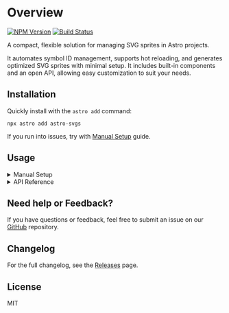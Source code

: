 # Overview

[![NPM Version](https://img.shields.io/npm/v/astro-svgs?label=astro-svgs&labelColor=dark&color=light)](https://www.npmjs.com/package/astro-svgs)
[![Build Status](https://github.com/ACP-CODE/astro-svgs/actions/workflows/ci.yaml/badge.svg?style=flat-square)](https://github.com/ACP-CODE/astro-svgs/actions/workflows/ci.yaml)

A compact, flexible solution for managing SVG sprites in Astro projects.

It automates symbol ID management, supports hot reloading, and generates optimized SVG sprites with minimal setup. It includes built-in components and an open API, allowing easy customization to suit your needs.

## Installation

Quickly install with the `astro add` command:

```shell
npx astro add astro-svgs
```

If you run into issues, try with [Manual Setup](#setup) guide.

## Usage

<details>
<summary>Manual Setup</summary>

#### Setup

- **Step 1**: To install manually, run:

  ```shell
  npm install astro-svgs
  ```

- **Step 2**: Add the integration to your Astro config file (`astro.config.*`):

  ```js
  // @ts-check
  import { defineConfig } from "astro/config";
  import svgs from "astro-svgs";

  export default defineConfig({
    integrations: [svgs()],
  });
  ```

- **Step 3**: Place your SVG files in the default `src/svgs` folder:

  ```plaintext
  /
  ├── src/
  │   ├── pages/
  │   │   └── index.astro
  │   └── svgs/
  │       ├── a.svg
  │       ├── b.svg
  │       └── *.svg
  └── astro.config.mjs
  ```

- **Step 4**: Use the built-in `Icon.astro` component to render icons from the sprite:

  ```ts
  ---
  import Layout from '~/Layouts/Layout.astro';
  import { Icon } from 'astro-svgs/Icon.astro';
  ---
  <Layout>
    {/* Type hints and checks are provided by `.astro/integrations/astro-svgs/types.d.ts`. */}
    <Icon name="a" class="<CustomClassName>" />
  </Layout>
  ```

#### Live Access

Start the server with `npm run dev`, then access the virtual `sprite.svg` at `http://localhost:4321/@svgs/sprite.svg`.

</details>

<details>
<summary>API Reference</summary>

### Integration API

Full configuration reference

```js
// @ts-check
import { defineConfig } from "astro/config";
import svgs from "astro-svgs";

export default defineConfig({
  build: {
    assets: "_astro",
    // assetsPrefix: env.SITE_URL,
  }
  integrations: [
    svgs({
      /**
       * Folder paths containing SVG files to generate `sprite.svg`
       * @default "src/svgs"
       */
      input: ["src/assets/sprites", "src/assets/icons"],
      /**
       * @default
       * isDev ? "beatfify" : "high"
       */
      compress: "beautify",
    }),
  ],
});
```

> **Output**: The sprite file will automatically be built in `config.build.assets` during the build process (e.g., `_astro/sprite.43a97aac.svg`).

### Component API

#### `file`

**type**: `string` the sprite.svg file path.

#### `SymbolId`

**type**: `Union Type` The svg file unique name you should use.

#### Eg1: `src/components/Icon.astro`

Creating a simple custom `Icon.astro` using the component API.

```ts
---
import { file, type SymbolId } from 'virtual:astro-svgs';
export interface Props {
    name: SymbolId;
}

const { name } = Astro.props;
---
<svg xmlns="http://www.w3.org/2000/svg" aria-hidden="true" focusable="false">
    <use xlink:href={`${file}#${name}`} xmlns:xlink="http://www.w3.org/1999/xlink" />
</svg>
```

> The virtual module definition is automatically generated when the server starts with `npm run dev` and is located at `.astro/integrations/astro-svgs/types.d.ts`.

</details>

## Need help or Feedback?

If you have questions or feedback, feel free to submit an issue on our [GitHub](https://github.com/ACP-CODE/astro-svgs) repository.

## Changelog

For the full changelog, see the [Releases](https://github.com/ACP-CODE/astro-svgs/releases/) page.

## License

MIT
